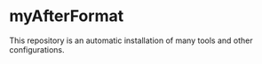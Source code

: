 # myAfterFormat

This repository is an automatic installation of many tools and other configurations.
